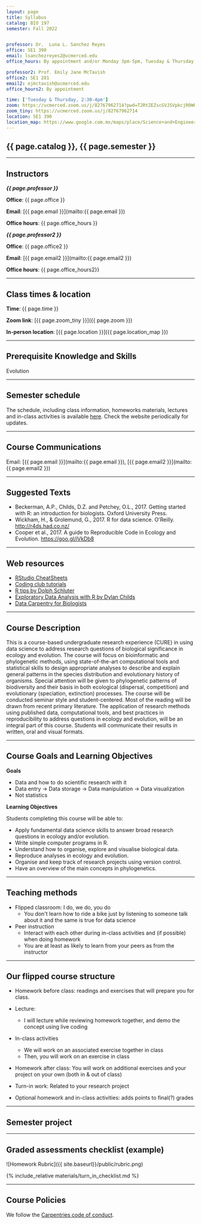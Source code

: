 ```yaml
---
layout: page
title: Syllabus
catalog: BIO 197
semester: Fall 2022


professor: Dr.  Luna L. Sanchez Reyes
office: SE1 390
email: lsanchezreyes2@ucmerced.edu
office_hours: By appointment and/or Monday 3pm-5pm, Tuesday & Thursday after class (4pm-6pm).

professor2: Prof. Emily Jane McTavish
office2: SE1 281
email2: ejmctavish@ucmerced.edu
office_hours2: By appointment

time: ['Tuesday & Thursday, 2:30-4pm']
zoom: https://ucmerced.zoom.us/j/82767962714?pwd=T2RtZEZscGVJSVpkcjR0WHU5NHh1dz09
zoom_tiny: https://ucmerced.zoom.us/j/82767962714
location: SE1 390
location_map: https://www.google.com.mx/maps/place/Science+and+Engineering+Building+I,+Merced,+CA+95340,+EE.+UU./@37.3664436,-120.4243582,17z/data=!3m1!4b1!4m5!3m4!1s0x809146a5db7ea5e1:0x6c8c7244d1f78c15!8m2!3d37.3664394!4d-120.4221695
---
```


## {{ page.catalog }}, {{ page.semester }}

---

## Instructors

**_{{ page.professor }}_**

**Office**: {{ page.office }}

**Email**:
[{{ page.email }}](mailto:{{ page.email }})

**Office hours**: {{ page.office_hours }}

**_{{ page.professor2 }}_**

**Office**: {{ page.office2 }}

**Email**:
[{{ page.email2 }}](mailto:{{ page.email2 }})

**Office hours**: {{ page.office_hours2}}

---

## Class times & location

**Time**: {{ page.time }}

**Zoom link**:  [{{ page.zoom_tiny }}]({{ page.zoom }})

**In-person location**: [{{ page.location }}]({{ page.location_map }})

---

## Prerequisite Knowledge and Skills

Evolution

---

## Semester schedule

The schedule, including class information, homeworks materials, lectures and in-class activities is available
 [here](https://lunasare.github.io/data-science-research-biology/schedule).
Check the website periodically for updates.

---

## Course Communications

Email: [{{ page.email }}](mailto:{{ page.email }}), [{{ page.email2 }}](mailto:{{ page.email2 }})

---

## Suggested Texts

* Beckerman, A.P., Childs, D.Z. and Petchey, O.L., 2017. Getting started with R: an introduction for biologists. Oxford University Press.
* Wickham, H., & Grolemund, G., 2017. R for data science. O'Reilly. http://r4ds.had.co.nz/
* Cooper et al., 2017. A guide to Reproducible Code in Ecology and Evolution. https://goo.gl/iVkDb8

---

## Web resources

* [RStudio CheatSheets](https://www.rstudio.com/resources/cheatsheets/)
* [Coding club tutorials](https://ourcodingclub.github.io/tutorials/)
* [R tips by Dolph Schluter](https://www.zoology.ubc.ca/~schluter/R/)
* [Exploratory Data Analysis with R by Dylan Childs](http://dzchilds.github.io/aps-data-analysis-L1/)
* [Data Carpentry for Biologists](http://www.datacarpentry.org/semester-biology/)

---

## Course Description

This is a course-based undergraduate research experience (CURE) in using data science to address research questions of biological significance in ecology and evolution. The course will focus on bioinformatic and phylogenetic methods, using state-of-the-art computational tools and statistical skills to design appropriate analyses to describe and explain general patterns in the species distribution and evolutionary history of organisms. Special attention will be given to phylogenetic patterns of biodiversity and their basis in both ecological (dispersal, competition) and evolutionary (speciation, extinction) processes.
The course will be conducted seminar style and student-centered. Most of the reading will be drawn from recent primary literature.
The application of research methods using published data, computational tools, and best practices in reproducibility to address questions in ecology and evolution, will be an integral part of this course.
Students will communicate their results in written, oral and visual formats.

---

## Course Goals and Learning Objectives

**Goals**

* Data and how to do scientific research with it
* Data entry -> Data storage -> Data manipulation -> Data visualization
* Not statistics

**Learning Objectives**

Students completing this course will be able to:

* Apply fundamental data science skills to answer broad research questions in ecology and/or evolution.
* Write simple computer programs in R.
* Understand how to organise, explore and visualise biological data.
* Reproduce analyses in ecology and evolution.
* Organise and keep track of research projects using version control.
* Have an overview of the main concepts in phylogenetics.

---

## Teaching methods

* Flipped classroom: I do, we do, you do
  - You don't learn how to ride a bike just by listening to someone talk about it and the same is true for data science
* Peer instruction
  - Interact with each other during in-class activities and (if possible) when doing homework
  - You are at least as likely to learn from your peers as from the instructor

---

## Our flipped course structure

* Homework before class: readings and exercises that will prepare you for class.
* Lecture:
  - I will lecture while reviewing homework together, and demo the concept using live coding
* In-class activities
  - We will work on an associated exercise together in class
  - Then, you will work on an exercise in class
* Homework after class: You will work on additional exercises and your project on your own (both in & out of class)

* Turn-in work: Related to your research project

* Optional homework and in-class activities: adds points to final(?) grades

---

## Semester project


---

## Graded assessments checklist (example)

![Homework Rubric]({{ site.baseurl}}/public/rubric.png)

{% include_relative materials/turn_in_checklist.md %}

---

## Course Policies

We follow the [Carpentries code of conduct](https://docs.carpentries.org/topic_folders/policies/code-of-conduct.html).
